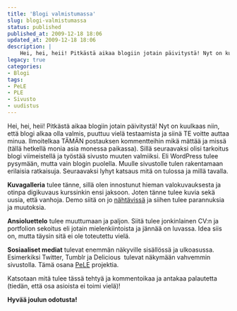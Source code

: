 ```yaml
---
title: 'Blogi valmistumassa'
slug: blogi-valmistumassa
status: published
published_at: 2009-12-18 18:06
updated_at: 2009-12-18 18:06
description: |
    Hei, hei, heii! Pitkästä aikaa blogiin jotain päivitystä! Nyt on kuulkaas niin, että blogi alkaa olla valmis, puuttuu vielä testaamista ja siinä TE voitte auttaa minua. Ilmoitelkaa TÄMÄN postauksen kommentteihin mikä mättää ja missä (tällä hetkellä monia asia monessa paikassa). Sillä seuraavaksi olisi tarkoitus blogi viimeistellä ja työstää sivusto muuten valmiiksi. Eli WordPress tulee pysymään,… Jatka lukemista Blogi valmistumassa
legacy: true
categories:
- Blogi
tags:
- PeLE
- PLE
- Sivusto
- uudistus
---
```


<p>Hei, hei, heii! Pitkästä aikaa blogiin jotain päivitystä! Nyt on kuulkaas niin, että blogi alkaa olla valmis, puuttuu vielä testaamista ja siinä TE voitte auttaa minua. Ilmoitelkaa TÄMÄN postauksen kommentteihin mikä mättää ja missä (tällä hetkellä monia asia monessa paikassa). Sillä seuraavaksi olisi tarkoitus blogi viimeistellä ja työstää sivusto muuten valmiiksi. Eli WordPress tulee pysymään, mutta vain blogin puolella. Muulle sivustolle tulen rakentamaan erilaisia ratkaisuja. Seuraavaksi lyhyt katsaus mitä on tulossa ja millä tavalla.</p>
<p><strong>Kuvagalleria</strong> tulee tänne, sillä olen innostunut hieman valokuvauksesta ja otinpa digikuvaus kurssinkin ensi jaksoon. Joten tänne tulee kuvia sekä uusia, että vanhoja. Demo siitä on jo <a href="https://markokaartinen.net/pics/index.php">nähtävissä</a> ja siihen tulee parannuksia ja muutoksia.</p>
<p><strong>Ansioluettelo</strong> tulee muuttumaan ja paljon. Siitä tulee jonkinlainen CV:n ja portfolion sekoitus eli jotain mielenkiintoista ja jännää on luvassa. Idea siis on, mutta täysin sitä ei ole toteutettu vielä.</p>
<p><strong>Sosiaaliset mediat</strong> tulevat enemmän näkyville sisällössä ja ulkoasussa. Esimerkiksi Twitter, Tumblr ja Delicious  tulevat näkymään vahvemmin sivustolla. Tämä osana <a href="https://markokaartinen.net/tag/pele/">PeLE</a> projektia.</p>
<p>Katsotaan mitä tulee tässä tehtyä ja kommentoikaa ja antakaa palautetta (tiedän, että osa asioista ei toimi vielä)!</p>
<p><strong>Hyvää joulun odotusta!</strong></p>